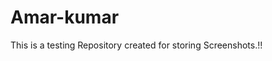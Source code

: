 # Amar-kumar
This is a testing Repository created for storing Screenshots.!!

<!--
Deployment :
https://stackoverflow.com/questions/1221840/remote-origin-already-exists-on-git-push-to-a-new-repository/21309554

-- First Reset Git origin and set new origin path:
git remote set-url origin git@github.com:username/projectname.git

Then follow the below steps:
echo "# Car-Brand-Classifier-And-Deployment" >> README.md
git init
git add README.md
git commit -m "first commit"
git branch -M main
git remote add origin https://github.com/amark720/Car-Brand-Classifier-And-Deployment.git
git push -u origin main
.......
##############

-->
